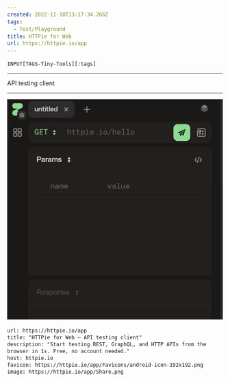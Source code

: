 ```yaml
---
created: 2022-11-18T13:17:34.266Z
tags: 
  - Test/Playground
title: HTTPie for Web
url: https://httpie.io/app
---
```

```meta-bind
INPUT[TAGS-Tiny-Tools][:tags]
```

___
API testing client
___

![](_attachments/httpie-for-web.jpg)

```cardlink
url: https://httpie.io/app
title: "HTTPie for Web — API testing client"
description: "Start testing REST, GraphQL, and HTTP APIs from the browser in 1s. Free, no account needed."
host: httpie.io
favicon: https://httpie.io/app/Favicons/android-icon-192x192.png
image: https://httpie.io/app/Share.png
```
